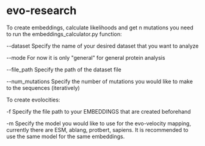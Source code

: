 # evo-research

To create embeddings, calculate likelihoods and get n mutations you need to run the embeddings_calculator.py function:

--dataset Specify the name of your desired dataset that you want to analyze

--mode For now it is only "general" for general protein analysis

--file_path Specify the path of the dataset file

--num_mutations Specify the number of mutations you would like to make to the sequences (iteratively)


To create evolocities:

-f Specify the file path to your EMBEDDINGS that are created beforehand

-m Specify the model you would like to use for the evo-velocity mapping, currently there are ESM, ablang, protbert, sapiens. It is recommended to use the same model for the same embeddings.

